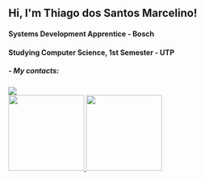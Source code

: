 <h2>Hi, I'm Thiago dos Santos Marcelino!</h2>
<h4>Systems Development Apprentice - Bosch</h4>
<h4>Studying Computer Science, 1st Semester - UTP</h4>
<h5>- My contacts: </h5>
<div>        
 <a href= "https://www.linkedin.com/in/thiago-marcelino-b139b1221/" target="_blank"><image src="https://img.shields.io/badge/linkedin-%230077B5.svg?style=for-the-badge&logo=linkedin&logoColor=white"></a>
</div>
   
<div>
 <a href="https://github.com/ThiagoDSMarcelino">
 <img height="150em" src="https://github-readme-stats.vercel.app/api?username=ThiagoDSMarcelino&theme=blueberry"/>
 <img height="150em" src="https://github-readme-stats.vercel.app/api/top-langs/?username=ThiagoDSMarcelino&layout=compact&langs_count=168&theme=blueberry"/>
</div>
